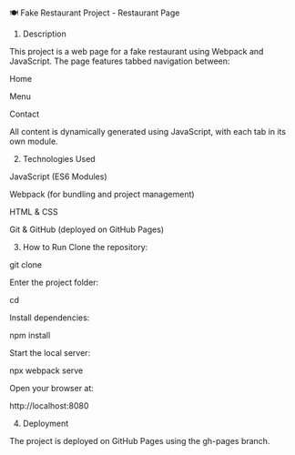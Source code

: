 🍽 Fake Restaurant Project - Restaurant Page
1. Description

This project is a web page for a fake restaurant using Webpack and JavaScript.
The page features tabbed navigation between:

Home

Menu

Contact

All content is dynamically generated using JavaScript, with each tab in its own module.

2. Technologies Used

JavaScript (ES6 Modules)

Webpack (for bundling and project management)

HTML & CSS

Git & GitHub (deployed on GitHub Pages)

3. How to Run
Clone the repository:

git clone <repository-link>


Enter the project folder:

cd <project-folder>


Install dependencies:

npm install


Start the local server:

npx webpack serve


Open your browser at:

http://localhost:8080

4. Deployment

The project is deployed on GitHub Pages using the gh-pages branch.
